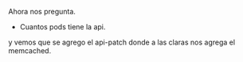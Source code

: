 Ahora nos pregunta.
 - Cuantos pods tiene la api.

 y vemos que se agrego el api-patch donde a las claras nos agrega el memcached.


